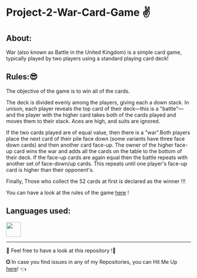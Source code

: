 # Project-2-War-Card-Game ✌

## About:
War (also known as Battle in the United Kingdom) is a simple card game, typically played by two players using a standard playing card deck!

## Rules:😎

The objective of the game is to win all of the cards.

The deck is divided evenly among the players, giving each a down stack. In unison, each player reveals the top card of their deck—this is a "battle"—and the player with the higher card takes both of the cards played and moves them to their stack. Aces are high, and suits are ignored.

If the two cards played are of equal value, then there is a "war".Both players place the next card of their pile face down (some variants have three face down cards) and then another card face-up. The owner of the higher face-up card wins the war and adds all the cards on the table to the bottom of their deck. If the face-up cards are again equal then the battle repeats with another set of face-down/up cards. This repeats until one player's face-up card is higher than their opponent's.

Finally, Those who collect the 52 cards at first is declared as the winner !!!
  
You can have a look at the rules of the game [here](https://en.wikipedia.org/wiki/War_(card_game)) !

## Languages used:
<code><img height="40" src="https://img.icons8.com/color/48/000000/python--v1.png"/></code>

---

🔸 Feel free to have a look at this repository !🤗

❎ In case you find issues in any of my Repositories, you can Hit Me Up [here](https://github.com/Aditya-Bhate/Aditya-Bhate/issues)! 👈

